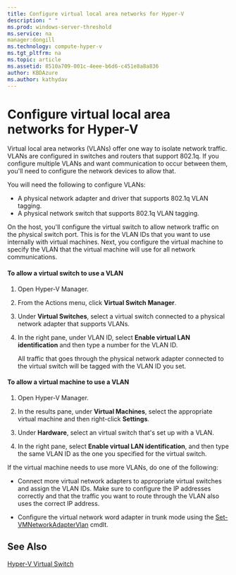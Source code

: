 ```yaml
---
title: Configure virtual local area networks for Hyper-V
description: " "
ms.prod: windows-server-threshold
ms.service: na
manager:dongill
ms.technology: compute-hyper-v
ms.tgt_pltfrm: na
ms.topic: article
ms.assetid: 8510a709-001c-4eee-b6d6-c451e8a8a836
author: KBDAzure
ms.author: kathydav
---
```

# Configure virtual local area networks for Hyper-V
Virtual local area networks \(VLANs\) offer one way to isolate network traffic. VLANs are configured in switches and routers that support 802.1q. If you configure multiple VLANs and want communication to occur between them, you'll need to configure the network devices to allow that. 

You will need the following to configure VLANs:  
  
-   A physical network adapter and driver that supports 802.1q VLAN tagging.  
-   A physical network switch that supports 802.1q VLAN tagging.  
  
On the host, you'll configure the virtual switch to allow network traffic on the physical switch port. This is for the VLAN IDs that you want to use internally with virtual machines. Next, you configure the virtual machine to specify the VLAN that the virtual machine will use for all network communications.  
  
#### To allow a virtual switch to use a VLAN  
  
1.  Open Hyper\-V Manager.  
  
2.  From the Actions menu, click **Virtual Switch Manager**.  
  
3.  Under **Virtual Switches**, select a virtual switch connected to a physical network adapter that supports VLANs. 

4. In the right pane, under VLAN ID, select **Enable virtual LAN identification** and then type a number for the VLAN ID.  
  
    All traffic that goes through the physical network adapter connected to the virtual switch will be tagged with the VLAN ID you set.  
  
#### To allow a virtual machine to use a VLAN  
  
1.  Open Hyper\-V Manager.  
  
2.  In the results pane, under **Virtual Machines**, select the appropriate virtual machine and then right-click **Settings**.  

3.  Under **Hardware**, select an virtual switch that's set up with a VLAN.
  
4.  In the right pane, select **Enable virtual LAN identification**, and then type the same VLAN ID as the one you specified for the virtual switch. 

If the virtual machine needs to use more VLANs, do one of the following:  
  
-   Connect more virtual network adapters to appropriate virtual switches and assign the VLAN IDs. Make sure to configure the IP addresses correctly and that the traffic you want to route through the VLAN also uses the correct IP address.  
  
-   Configure the virtual network word adapter in trunk mode using the [Set\-VMNetworkAdapterVlan](https://technet.microsoft.com/library/hh848475.aspx) cmdlt.
  
## See Also  
 
[Hyper\-V Virtual Switch](https://technet.microsoft.com/windows-server-docs/networking/technologies/hyper-v-virtual-switch/hyper-v-virtual-switch)